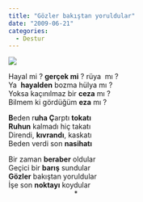 ```yaml
---
title: "Gözler bakıştan yoruldular"
date: "2009-06-21"
categories: 
  - Destur
---
```


![](/uploads/image/bak__lar.jpg)

Hayal mi ? **gerçek mi** ? rüya  mı ?  
Ya  **hayalden** bozma hülya mı ?  
Yoksa kaçınılmaz bir **ceza** mı ?  
Bilmem ki gördüğüm **eza** mı ?

**B**eden r**uha Ç**arptı **tokatı  
Ruhun** kalmadı hiç takatı  
Direndi, **kıvrandı**, kaskatı  
Beden verdi son **nasihatı**

Bir zaman **beraber** oldular  
Geçici bir **barış** sundular  
**Gözler** bakıştan yoruldular  
İşe son **noktayı** koydular  
                                 \*
